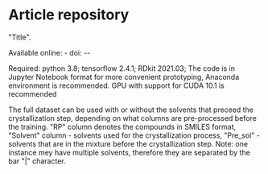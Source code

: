 # Article repository
"Title".

Available online: -
doi: --

Required: python 3.8; tensorflow 2.4.1; RDkit 2021.03; 
The code is in Jupyter Notebook format for more convenient prototyping, Anaconda environment is recommended.
GPU with support for CUDA 10.1 is recommended

The full dataset can be used with or without the solvents that preceed the crystallization step, depending on what columns are pre-processed before the training. "RP" column denotes the compounds in SMILES format, "Solvent" column - solvents used for the crystallization process, "Pre_sol" - solvents that are in the mixture before the crystallization step. Note: one instance mey have multiple solvents, therefore they are separated by the bar "|" character.
